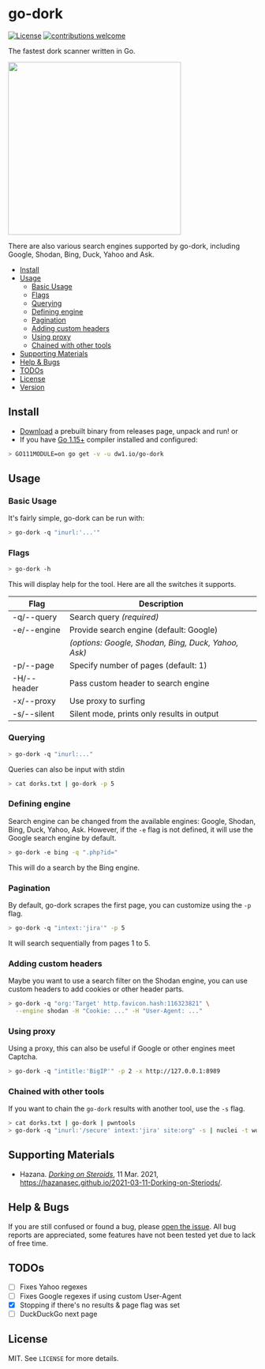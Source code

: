 # go-dork

[![License](https://img.shields.io/badge/license-MIT-_red.svg)](https://opensource.org/licenses/MIT)
[![contributions welcome](https://img.shields.io/badge/contributions-welcome-brightgreen.svg?style=flat)](https://github.com/dwisiswant0/go-dork/issues)

The fastest dork scanner written in Go.

<img src="https://user-images.githubusercontent.com/25837540/111008561-f22f9c80-83c3-11eb-8500-fb63456a4614.png" height="350">

There are also various search engines supported by go-dork, including Google, Shodan, Bing, Duck, Yahoo and Ask.

- [Install](#install)
- [Usage](#usage)
  - [Basic Usage](#basic-usage)
  - [Flags](#flags)
  - [Querying](#querying)
  - [Defining engine](#defining-engine)
  - [Pagination](#pagination)
  - [Adding custom headers](#adding-headers)
  - [Using proxy](#using-proxy)
  - [Chained with other tools](#chained-with-other-tools)
- [Supporting Materials](#supporting-materials)
- [Help & Bugs](#help--bugs)
- [TODOs](#todos)
- [License](#license)
- [Version](#version)

## Install

- [Download](https://github.com/dwisiswant0/go-dork/releases) a prebuilt binary from releases page, unpack and run! or
- If you have [Go 1.15+](https://golang.org/dl/) compiler installed and configured:

```bash
> GO111MODULE=on go get -v -u dw1.io/go-dork
```

## Usage

### Basic Usage

It's fairly simple, go-dork can be run with:

```bash
> go-dork -q "inurl:'...'"
```

### Flags

```bash
> go-dork -h
```

This will display help for the tool. Here are all the switches it supports.

| Flag           | Description                                          |
|----------------|------------------------------------------------------|
| -q/--query     | Search query _(required)_                            |
| -e/--engine    | Provide search engine (default: Google)              |
|                | _(options: Google, Shodan, Bing, Duck, Yahoo, Ask)_  |
| -p/--page      | Specify number of pages (default: 1)                 |
| -H/--header    | Pass custom header to search engine                  |
| -x/--proxy     | Use proxy to surfing                                 |
| -s/--silent    | Silent mode, prints only results in output           |

### Querying

```bash
> go-dork -q "inurl:..."
```

Queries can also be input with stdin

```bash
> cat dorks.txt | go-dork -p 5
```

### Defining engine

Search engine can be changed from the available engines: Google, Shodan, Bing, Duck, Yahoo, Ask.
However, if the `-e` flag is not defined, it will use the Google search engine by default.

```bash
> go-dork -e bing -q ".php?id="
```

This will do a search by the Bing engine.

### Pagination

By default, go-dork scrapes the first page, you can customize using the `-p` flag.

```bash
> go-dork -q "intext:'jira'" -p 5
```

It will search sequentially from pages 1 to 5.

### Adding custom headers

Maybe you want to use a search filter on the Shodan engine, you can use custom headers to add cookies or other header parts.

```bash
> go-dork -q "org:'Target' http.favicon.hash:116323821" \
  --engine shodan -H "Cookie: ..." -H "User-Agent: ..."
```

### Using proxy

Using a proxy, this can also be useful if Google or other engines meet Captcha.

```bash
> go-dork -q "intitle:'BigIP'" -p 2 -x http://127.0.0.1:8989
```

### Chained with other tools

If you want to chain the `go-dork` results with another tool, use the `-s` flag.

```bash
> cat dorks.txt | go-dork | pwntools
> go-dork -q "inurl:'/secure' intext:'jira' site:org" -s | nuclei -t workflows/jira-exploitaiton-workflow.yaml
```

## Supporting Materials

- Hazana. _[Dorking on Steroids](https://hazanasec.github.io/2021-03-11-Dorking-on-Steriods/)_, 11 Mar. 2021, https://hazanasec.github.io/2021-03-11-Dorking-on-Steriods/.

## Help & Bugs

If you are still confused or found a bug, please [open the issue](https://github.com/dwisiswant0/go-dork/issues). All bug reports are appreciated, some features have not been tested yet due to lack of free time.

## TODOs

- [ ] Fixes Yahoo regexes
- [ ] Fixes Google regexes if using custom User-Agent
- [x] Stopping if there's no results & page flag was set
- [ ] DuckDuckGo next page

## License

MIT. See `LICENSE` for more details.